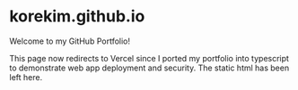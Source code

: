 # korekim.github.io
Welcome to my GitHub Portfolio!

This page now redirects to Vercel since I ported my portfolio into typescript to demonstrate web app deployment and security. The static html has been left here.
